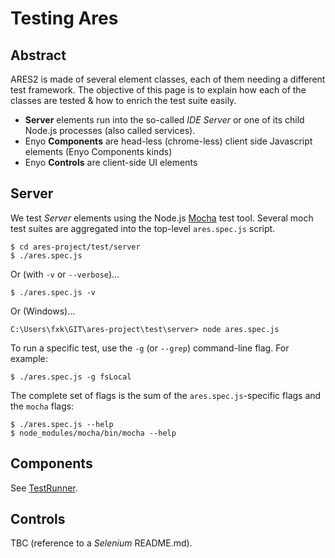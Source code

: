 # Testing Ares

## Abstract

ARES2 is made of several element classes, each of them needing a different test framework.  The objective of this page is to explain how each of the classes are tested & how to enrich the test suite easily.

* **Server** elements run into the so-called *IDE Server* or one of its child Node.js processes (also called services).
* Enyo **Components** are head-less (chrome-less) client side Javascript elements (Enyo Components kinds)
* Enyo **Controls** are client-side UI elements

## Server

We test *Server* elements using the Node.js [Mocha](http://visionmedia.github.com/mocha/) test tool.  Several moch test suites are aggregated into the top-level `ares.spec.js` script.

	$ cd ares-project/test/server
	$ ./ares.spec.js

Or (with `-v` or `--verbose`)…

	$ ./ares.spec.js -v

Or (Windows)…

	C:\Users\fxk\GIT\ares-project\test\server> node ares.spec.js

To run a specific test, use the `-g` (or `--grep`) command-line flag.  For example:

	$ ./ares.spec.js -g fsLocal

The complete set of flags is the sum of the `ares.spec.js`-specific flags and the `mocha` flags:

	$ ./ares.spec.js --help
	$ node_modules/mocha/bin/mocha --help

## Components

See [TestRunner](testrunner/README.md).

## Controls

TBC (reference to a *Selenium* README.md).